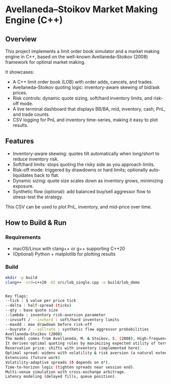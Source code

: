 # Avellaneda–Stoikov Market Making Engine (C++)

## Overview
This project implements a limit order book simulator and a market making engine in C++, based on the well-known Avellaneda–Stoikov (2008) framework for optimal market making.

It showcases:
- A C++ limit order book (LOB) with order adds, cancels, and trades.
- Avellaneda–Stoikov quoting logic: inventory-aware skewing of bid/ask prices.
- Risk controls: dynamic quote sizing, soft/hard inventory limits, and risk-off mode.
- A live terminal dashboard that displays BB/BA, mid, inventory, cash, PnL, and trade counts.
- CSV logging for PnL and inventory time-series, making it easy to plot results.

## Features
- Inventory-aware skewing: quotes tilt automatically when long/short to reduce inventory risk.
- Soft/hard limits: stops quoting the risky side as you approach limits.
- Risk-off mode: triggered by drawdowns or hard limits; optionally auto-liquidates back to flat.
- Dynamic sizing: quote size scales down as inventory grows, minimizing exposure.
- Synthetic flow (optional): add balanced buy/sell aggressor flow to stress-test the strategy.



This CSV can be used to plot PnL, inventory, and mid-price over time.

## How to Build & Run

### Requirements
- macOS/Linux with clang++ or g++ supporting C++20
- (Optional) Python + matplotlib for plotting results

### Build
```bash
mkdir -p build
clang++ -std=c++20 -O2 src/lob_single.cpp -o build/lob_demo


Key flags:
--tick : $ value per price tick
--delta : half-spread (ticks)
--qty : base quote size
--lambda : inventory risk-aversion parameter
--invsoft / --invhard : soft/hard inventory limits
--maxdd : max drawdown before risk-off
--buyrate / --sellrate : synthetic flow aggressor probabilities
Avellaneda–Stoikov (2008)
The model comes from Avellaneda, M. & Stoikov, S. (2008), High-frequency trading in a limit order book.
It derives optimal quoting rules by maximizing expected utility of terminal wealth.
Reservation price: shifts with inventory (implemented here).
Optimal spread: widens with volatility & risk aversion (a natural extension).
Extensions (future work)
Volatility-adaptive spreads (δ depends on σ²).
Time-to-horizon logic (tighten spreads near session end).
Multi-venue simulation with cross-exchange arbitrage.
Latency modeling (delayed fills, queue position).
